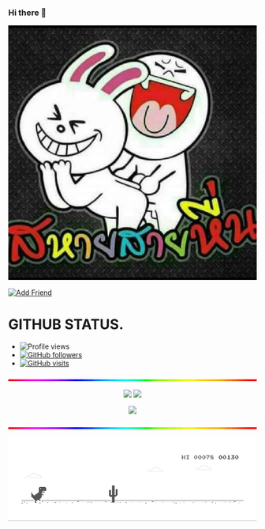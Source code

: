### Hi there 👋

<p align="center">
<img src="https://github.com/prataennaimjoi/Hi-there/blob/main/%E0%B8%AA%E0%B8%A7%E0%B8%B1%E0%B8%AA%E0%B8%94%E0%B8%B5/tan.jpeg" width=640>
</p>

<a href="https://line.me/R/ti/p/~ptatan1983"><img height="36" border="0" alt="Add Friend" src="https://scdn.line-apps.com/n/line_add_friends/btn/en.png"></a>

# GITHUB STATUS.
- ![Profile views](https://gpvc.arturio.dev/thirdza056)
- [![GitHub followers](https://img.shields.io/github/followers/thirdza056.svg?style=social&label=Follow&maxAge=2592000)](https://github.com/prataennaimjoi/Hi-there?tab=followers)
- [![GitHub visits](https://badges.pufler.dev/visits/thirdza056/thirdza056?style=social&logo=github)](https://github.com/prataennaimjoi/Hi-there?tab=visits)


<p align="center">
<img src="https://github.com/prataennaimjoi/Hi-there/blob/main/%E0%B8%AA%E0%B8%A7%E0%B8%B1%E0%B8%AA%E0%B8%94%E0%B8%B5/line.gif" width=640>
</p>

<p align="center">
<a href="https://github.com/prataennaimjoi/Hi-there"><img src="https://github-readme-stats.vercel.app/api?username=thirdza056&show_icons=true&hide_border=true&hide_title=true&title_color=00ccff&text_color=808080&icon_color=00ccff&bg_color=00000000" width=640></a>
<a href="https://github.com/prataennaimjoi/Hi-there"><img src="https://github-readme-stats.vercel.app/api/top-langs/?username=thirdza056&layout=compact&hide_border=true&hide_title=true&title_color=00ccff&text_color=808080&bg_color=00000000" width=640></a>
</p>

<p align="center">
<a href="https://github.com/prataennaimjoi/Hi-there"><img src="https://github-readme-streak-stats.herokuapp.com?user=thirdza056&theme=tokyonight&hide_border=false&properties=background&border=%239611C5FF" /><a>
</p>

<p align="center">
<img src="https://github.com/prataennaimjoi/Hi-there/blob/main/%E0%B8%AA%E0%B8%A7%E0%B8%B1%E0%B8%AA%E0%B8%94%E0%B8%B5/line.gif" width=640>
</p>


![Dino](https://raw.githubusercontent.com/botcuangarali/botcuangarali/master/dino.gif)
